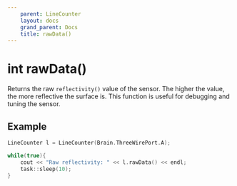 ```yaml
---
    parent: LineCounter
    layout: docs
    grand_parent: Docs
    title: rawData()
---
```

# int rawData()
Returns the raw `reflectivity()` value of the sensor. The higher the value, the more reflective the surface is. This function is useful for debugging and tuning the sensor.

## Example
```cpp
LineCounter l = LineCounter(Brain.ThreeWirePort.A);

while(true){
    cout << "Raw reflectivity: " << l.rawData() << endl;
    task::sleep(10);
}
```